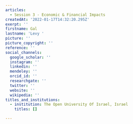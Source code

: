 ```yaml
---
articles:
  - Session 3 - Economic & Financial Impacts
createdAt: '2022-01-17T14:32:20.295Z'
exerpt: ''
firstname: Gal
lastname: 'Levy '
picture: ''
picture_copyright: ''
reference: ''
social_channels:
  google_scholar: ''
  instagram: ''
  linkedin: ''
  mendeley: ''
  orcid_id: ''
  researchgate: ''
  twitter: ''
  website: ''
  wikipedia: ''
titles_and_institutions:
  - institution: The Open University Of Israel, Israel
    titles: []

---
```

